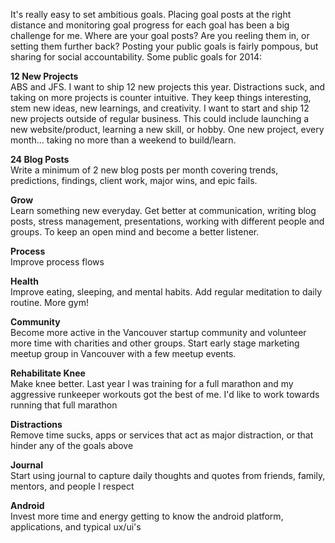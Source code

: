 It's really easy to set ambitious goals. Placing goal posts at the right distance and monitoring goal progress for each goal has been a big challenge for me. Where are your goal posts? Are you reeling them in, or setting them further back? Posting your public goals is fairly pompous, but sharing for social accountability. Some public goals for 2014:

<!-- more -->

<b>12 New Projects</b><br>
ABS and JFS. I want to ship 12 new projects this year. Distractions suck, and taking on more projects is counter intuitive. They keep things interesting, stem new ideas, new learnings, and creativity. I want to start and ship 12 new projects outside of regular business. This could include launching a new website/product, learning a new skill, or hobby. One new project, every month... taking no more than a weekend to build/learn.


<b>24 Blog Posts</b><br>
Write a minimum of 2 new blog posts per month covering trends, predictions, findings, client work, major wins, and epic fails.


<b>Grow</b><br>
Learn something new everyday. Get better at communication, writing blog posts, stress management, presentations, working with different people and groups. To keep an open mind and become a better listener.

<b>Process</b><br>
Improve process flows

<b>Health</b><br>
Improve eating, sleeping, and mental habits. Add regular meditation to daily routine. More gym!



<b>Community</b><br>
Become more active in the Vancouver startup community and volunteer more time with charities and other groups. Start early stage marketing meetup group in Vancouver with a few meetup events.


<b>Rehabilitate Knee</b><br>
Make knee better. Last year I was training for a full marathon and my aggressive runkeeper workouts got the best of me. I'd like to work towards running that full marathon


<b>Distractions</b><br>
Remove time sucks, apps or services that act as major distraction, or that hinder any of the goals above


<b>Journal</b><br>
Start using journal to capture daily thoughts and quotes from friends, family, mentors, and people I respect


<b>Android</b><br>
Invest more time and energy getting to know the android platform, applications, and typical ux/ui's



